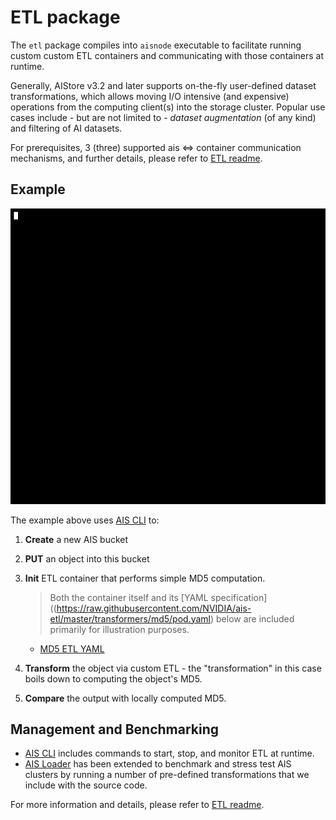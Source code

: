 # ETL package

The `etl` package compiles into `aisnode` executable to facilitate running custom custom ETL containers and communicating with those containers at runtime.

Generally, AIStore v3.2 and later supports on-the-fly user-defined dataset transformations, which allows moving I/O intensive (and expensive) operations from the computing client(s) into the storage cluster. Popular use cases include - but are not limited to - *dataset augmentation* (of any kind) and filtering of AI datasets.

For prerequisites, 3 (three) supported ais <=> container communication mechanisms, and further details, please refer to [ETL readme](/docs/etl.md).


## Example

<img src="/docs/images/etl-md5.gif" alt="ETL-MD5" width="900">

The example above uses [AIS CLI](/cmd/cli/README.md) to:
1. **Create** a new AIS bucket

2. **PUT** an object into this bucket

3. **Init** ETL container that performs simple MD5 computation.

   > Both the container itself and its [YAML specification]((https://raw.githubusercontent.com/NVIDIA/ais-etl/master/transformers/md5/pod.yaml) below are included primarily for illustration purposes.

   * [MD5 ETL YAML](https://raw.githubusercontent.com/NVIDIA/ais-etl/master/transformers/md5/pod.yaml)

4. **Transform** the object via custom ETL - the "transformation" in this case boils down to computing the object's MD5.

5. **Compare** the output with locally computed MD5.

## Management and Benchmarking
- [AIS CLI](/cmd/cli/resources/etl.md) includes commands to start, stop, and monitor ETL at runtime.
- [AIS Loader](/bench/aisloader/README.md) has been extended to benchmark and stress test AIS clusters by running a number of pre-defined transformations that we include with the source code.

For more information and details, please refer to [ETL readme](/docs/etl.md).
